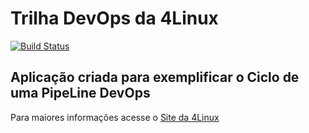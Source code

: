 # Trilha DevOps da 4Linux

<!-- Altere a Flag abaixo com sua URL do Travis -->
[![Build Status](https://travis-ci.org/cicloswgit/DevOpsLab-HelloWorld.svg?branch=master)](https://travis-ci.org/cicloswgit/DevOpsLab-HelloWorld)

## Aplicação criada para exemplificar o Ciclo de uma PipeLine DevOps


Para maiores informações acesse o [Site da 4Linux](https://www.4linux.com.br/cursos/devops)
